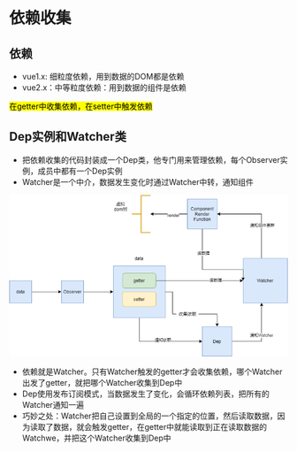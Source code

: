 # 依赖收集

## 依赖
- vue1.x: 细粒度依赖，用到数据的DOM都是依赖
- vue2.x：中等粒度依赖：用到数据的组件是依赖

<mark>
  在getter中收集依赖，在setter中触发依赖
</mark>

## Dep实例和Watcher类
- 把依赖收集的代码封装成一个Dep类，他专门用来管理依赖，每个Observer实例，成员中都有一个Dep实例
- Watcher是一个中介，数据发生变化时通过Watcher中转，通知组件

![](public/images/依赖收集.png)

- 依赖就是Watcher。只有Watcher触发的getter才会收集依赖，哪个Watcher出发了getter，就把哪个Watcher收集到Dep中
- Dep使用发布订阅模式，当数据发生了变化，会循环依赖列表，把所有的Watcher通知一遍
- 巧妙之处：Watcher把自己设置到全局的一个指定的位置，然后读取数据，因为读取了数据，就会触发getter，在getter中就能读取到正在读取数据的Watchwe，并把这个Watcher收集到Dep中